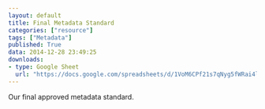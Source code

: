 ```yaml
---
layout: default
title: Final Metadata Standard
categories: ["resource"]
tags: ["Metadata"]
published: True
data: 2014-12-28 23:49:25
downloads:
- type: Google Sheet
  url: "https://docs.google.com/spreadsheets/d/1VoM6CPf21s7qNyg5fWRai4lSckn9e9PG18eiHniJ8W8/edit?usp=sharing"
---
```

Our final approved metadata standard.
